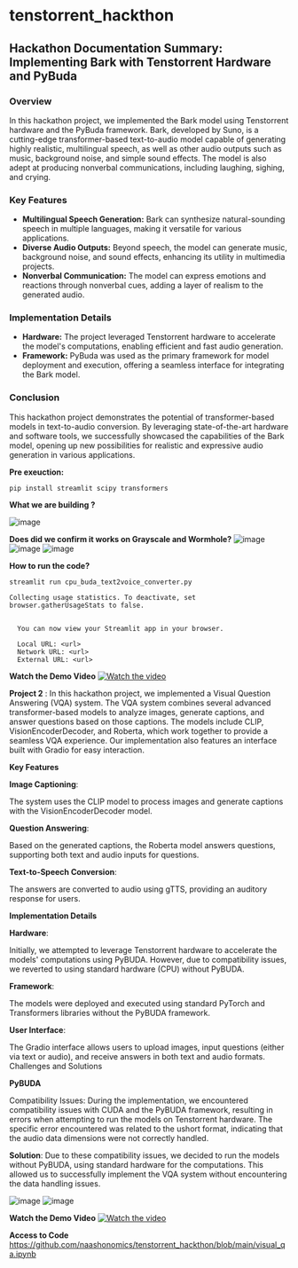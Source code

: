 # tenstorrent_hackthon

## Hackathon Documentation Summary: Implementing Bark with Tenstorrent Hardware and PyBuda
### Overview
In this hackathon project, we implemented the Bark model using Tenstorrent hardware and the PyBuda framework. Bark, developed by Suno, is a cutting-edge transformer-based text-to-audio model capable of generating highly realistic, multilingual speech, as well as other audio outputs such as music, background noise, and simple sound effects. The model is also adept at producing nonverbal communications, including laughing, sighing, and crying.
### Key Features
- **Multilingual Speech Generation:** Bark can synthesize natural-sounding speech in multiple languages, making it versatile for various applications.
- **Diverse Audio Outputs:** Beyond speech, the model can generate music, background noise, and sound effects, enhancing its utility in multimedia projects.
- **Nonverbal Communication:** The model can express emotions and reactions through nonverbal cues, adding a layer of realism to the generated audio.
### Implementation Details
- **Hardware:** The project leveraged Tenstorrent hardware to accelerate the model's computations, enabling efficient and fast audio generation.
- **Framework:** PyBuda was used as the primary framework for model deployment and execution, offering a seamless interface for integrating the Bark model.
### Conclusion
This hackathon project demonstrates the potential of transformer-based models in text-to-audio conversion. By leveraging state-of-the-art hardware and software tools, we successfully showcased the capabilities of the Bark model, opening up new possibilities for realistic and expressive audio generation in various applications.


**Pre exeuction:**
```
pip install streamlit scipy transformers
```

**What we are building ?**

![image](https://github.com/user-attachments/assets/4043b12c-cc0a-40fd-88a5-b800ce588cdd)


**Does did we confirm it works on Grayscale and Wormhole?**
![image](https://github.com/user-attachments/assets/b88772a7-c353-477e-a87e-c281af947a97)
![image](https://github.com/user-attachments/assets/ba6b1091-9bb0-4880-8efa-8d8919f82996)
![image](https://github.com/user-attachments/assets/0c8c7921-939e-4cb9-b621-d6e1dd4ea3a0)


**How to run the code?**

```
streamlit run cpu_buda_text2voice_converter.py
```

```
Collecting usage statistics. To deactivate, set browser.gatherUsageStats to false.


  You can now view your Streamlit app in your browser.

  Local URL: <url>
  Network URL: <url>
  External URL: <url>
```
**Watch the Demo Video** 
[![Watch the video](https://img.youtube.com/vi/xTSIQGpY7jc/maxresdefault.jpg)](https://www.youtube.com/watch?v=xTSIQGpY7jc)

**Project 2** : In this hackathon project, we implemented a Visual Question Answering (VQA) system. The VQA system combines several advanced transformer-based models to analyze images, generate captions, and answer questions based on those captions. The models include CLIP, VisionEncoderDecoder, and Roberta, which work together to provide a seamless VQA experience. Our implementation also features an interface built with Gradio for easy interaction.

**Key Features**

**Image Captioning**:

The system uses the CLIP model to process images and generate captions with the VisionEncoderDecoder model.

**Question Answering**: 

Based on the generated captions, the Roberta model answers questions, supporting both text and audio inputs for questions.

**Text-to-Speech Conversion**: 

The answers are converted to audio using gTTS, providing an auditory response for users.

**Implementation Details**

**Hardware**:

Initially, we attempted to leverage Tenstorrent hardware to accelerate the models' computations using PyBUDA. However, due to compatibility issues, we reverted to using standard hardware (CPU) without PyBUDA.

**Framework**: 

The models were deployed and executed using standard PyTorch and Transformers libraries without the PyBUDA framework.

**User Interface**: 

The Gradio interface allows users to upload images, input questions (either via text or audio), and receive answers in both text and audio formats.
Challenges and Solutions

**PyBUDA** 

Compatibility Issues: During the implementation, we encountered compatibility issues with CUDA and the PyBUDA framework, resulting in errors when attempting to run the models on Tenstorrent hardware. The specific error encountered was related to the ushort format, indicating that the audio data dimensions were not correctly handled.


**Solution**: Due to these compatibility issues, we decided to run the models without PyBUDA, using standard hardware for the computations. This allowed us to successfully implement the VQA system without encountering the data handling issues.

![image](https://github.com/user-attachments/assets/4fc27f9d-95f3-4bef-9b87-8ac09aef5da6)
![image](https://github.com/user-attachments/assets/5f871962-94f5-4602-b542-876d2e276b0b)

**Watch the Demo Video** 
[![Watch the video](https://img.youtube.com/vi/F3TUrAJzlqw/maxresdefault.jpg)](https://youtu.be/F3TUrAJzlqw) 

**Access to Code** 
https://github.com/naashonomics/tenstorrent_hackthon/blob/main/visual_qa.ipynb
